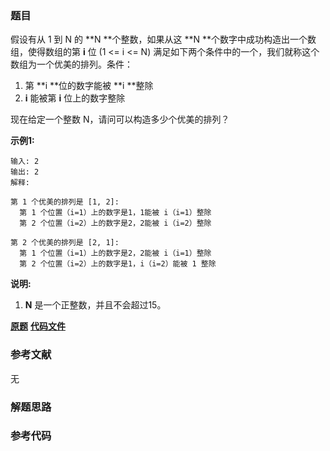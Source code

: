 ### 题目
假设有从 1 到 N 的  **N  **个整数，如果从这  **N  **个数字中成功构造出一个数组，使得数组的第 **i**  位 (1 <= i <=
N) 满足如下两个条件中的一个，我们就称这个数组为一个优美的排列。条件：

  1. 第  **i  **位的数字能被  **i  **整除
  2. **i** 能被第 **i** 位上的数字整除

现在给定一个整数 N，请问可以构造多少个优美的排列？

**示例1:**

    
    
    输入: 2
    输出: 2
    解释: 
    
    第 1 个优美的排列是 [1, 2]:
      第 1 个位置（i=1）上的数字是1，1能被 i（i=1）整除
      第 2 个位置（i=2）上的数字是2，2能被 i（i=2）整除
    
    第 2 个优美的排列是 [2, 1]:
      第 1 个位置（i=1）上的数字是2，2能被 i（i=1）整除
      第 2 个位置（i=2）上的数字是1，i（i=2）能被 1 整除
    

**说明:**

  1. **N** 是一个正整数，并且不会超过15。

 **[原题](https://leetcode-cn.com/problems/beautiful-arrangement/)**    **[代码文件]()**


### 参考文献
无

### 解题思路




### 参考代码

```go


```




